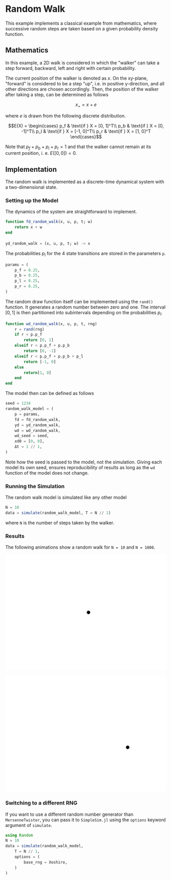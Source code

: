 # Random Walk

This example implements a classical example from mathematics, where successive random steps are taken based on a given probability density function.

## Mathematics

In this example, a 2D walk is considered in which the "walker" can take a step forward, backward, left and right with certain probability.

The current position of the walker is denoted as $x$. On the xy-plane, "forward" is considered to be a step "up", i.e. in positive y-direction, and all other directions are chosen accordingly. Then, the position of the walker after taking a step, can be determined as follows

```math
x_+ = x + e
```

where $e$ is drawn from the following discrete distribution.

```math
E(X) = \begin{cases}
p_f & \text{if } X = [0, 1]^T\\
p_b & \text{if } X = [0, -1]^T\\
p_l & \text{if } X = [-1, 0]^T\\
p_r & \text{if } X = [1, 0]^T
\end{cases}
```

Note that $p_f + p_b + p_l + p_r = 1$ and that the walker cannot remain at its current position, i. e. $E([0, 0]) = 0$.

## Implementation

The random walk is implemented as a discrete-time dynamical system with a two-dimensional state.

### Setting up the Model

The dynamics of the system are straightforward to implement.

```julia
function fd_random_walk(x, u, p, t; w)
    return x + w
end

yd_random_walk = (x, u, p, t; w) -> x
```

The probabilities $p_i$ for the 4 state transitions are stored in the parameters `p`.

```julia
params = (
    p_f = 0.25,
    p_b = 0.25,
    p_l = 0.25,
    p_r = 0.25,
)
```

The random draw function itself can be implemented using the `rand()` function. It generates a random number between zero and one. The interval $[0, 1]$ is then partitioned into subintervals depending on the probabilities $p_i$.

```julia
function wd_random_walk(x, u, p, t, rng)
    r = rand(rng)
    if r < p.p_f
        return [0, 1]
    elseif r < p.p_f + p.p_b
        return [0, -1]
    elseif r < p.p_f + p.p_b + p_l
        return [-1, 0]
    else
        return[1, 0]
    end
end
```

The model then can be defined as follows

```julia
seed = 1234
random_walk_model = (
    p = params,
    fd = fd_random_walk,
    yd = yd_random_walk,
    wd = wd_random_walk,
    wd_seed = seed,
    xd0 = [0, 0],
    Δt = 1 // 1,
)
```

Note how the seed is passed to the model, not the simulation. Giving each model its own seed, ensures reproducibility of results as long as the `wd` function of the model does not change.

### Running the Simulation

The random walk model is simulated like any other model

```julia
N = 10
data = simulate(random_walk_model, T = N // 1)
```
where `N` is the number of steps taken by the walker.

### Results

The following animations show a random walk for `N = 10` and `N = 1000`.

![random walk N 10](../assets/random_walk_animation_10.gif "Random Walk for `N = 10`")

![random walk N 1000](../assets/random_walk_animation_1000.gif "Random Walk for `N = 1000`")

### Switching to a different RNG

If you want to use a different random number generator than `MersenneTwister`, you can pass it to `SimpleSim.jl` using the `options` keyword argument of `simulate`.

```julia
using Random
N = 10
data = simulate(random_walk_model,
    T = N // 1,
    options = (
        base_rng = Xoshiro,
    )
)
```